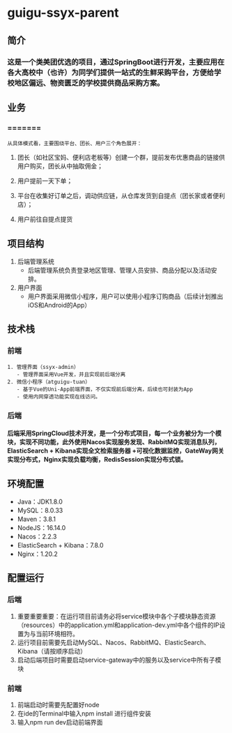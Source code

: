 # guigu-ssyx-parent
## 简介
### 这是一个类美团优选的项目，通过SpringBoot进行开发，主要应用在各大高校中（也许）为同学们提供一站式的生鲜采购平台，方便给学校地区偏远、物资匮乏的学校提供商品采购方案。
## 业务
### =======
    从具体模式看，主要围绕平台、团长、用户三个角色展开：

1. 团长（如社区宝妈、便利店老板等）创建一个群，提前发布优惠商品的链接供用户购买，团长从中抽取佣金；

2. 用户提前一天下单；

3. 平台在收集好订单之后，调动供应链，从仓库发货到自提点（团长家或者便利店）；

4. 用户前往自提点提货

## 项目结构
  1. 后端管理系统
     - 后端管理系统负责登录地区管理、管理人员安排、商品分配以及活动安排。
  2. 用户界面
     - 用户界面采用微信小程序，用户可以使用小程序订购商品（后续计划推出iOS和Android的App）
## 技术栈
### 前端
    1. 管理界面（ssyx-admin）
       - 管理界面采用Vue开发，并且实现前后端分离
    2. 微信小程序（atguigu-tuan）
       - 基于Vue的Uni-App前端界面，不仅实现前后端分离，后续也可封装为App
       - 使用内网穿透功能实现在线访问。
### 后端
#### 后端采用SpringCloud技术开发，是一个分布式项目，每一个业务被分为一个模块，实现不同功能，此外使用Nacos实现服务发现、RabbitMQ实现消息队列，ElasticSearch + Kibana实现全文检索服务器 +可视化数据监控，GateWay网关实现分布式，Nginx实现负载均衡，RedisSession实现分布式锁。

## 环境配置
  - Java：JDK1.8.0
  - MySQL：8.0.33
  - Maven：3.8.1
  - NodeJS：16.14.0
  - Nacos：2.2.3
  - ElasticSearch + Kibana：7.8.0
  - Nginx：1.20.2

## 配置运行
### 后端
 1. 重要重要重要：在运行项目前请务必将service模块中各个子模块静态资源（resources）中的application.yml和application-dev.yml中各个组件的IP设置为与当前环境相符。
 2. 运行项目前需要先启动MySQL、Nacos、RabbitMQ、ElasticSearch、Kibana（请按顺序启动）
 3. 启动后端项目时需要启动service-gateway中的服务以及service中所有子模块
### 前端
 1. 前端启动时需要先配置好node
 2. 在ide的Terminal中输入npm install 进行组件安装
 3. 输入npm run dev启动前端界面
       
